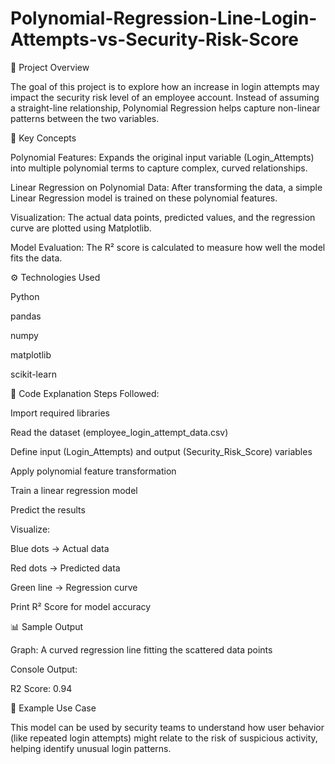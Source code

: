 # Polynomial-Regression-Line-Login-Attempts-vs-Security-Risk-Score

📘 Project Overview

The goal of this project is to explore how an increase in login attempts may impact the security risk level of an employee account.
Instead of assuming a straight-line relationship, Polynomial Regression helps capture non-linear patterns between the two variables.

🧠 Key Concepts

Polynomial Features:
Expands the original input variable (Login_Attempts) into multiple polynomial terms to capture complex, curved relationships.

Linear Regression on Polynomial Data:
After transforming the data, a simple Linear Regression model is trained on these polynomial features.

Visualization:
The actual data points, predicted values, and the regression curve are plotted using Matplotlib.

Model Evaluation:
The R² score is calculated to measure how well the model fits the data.

⚙️ Technologies Used

Python

pandas

numpy

matplotlib

scikit-learn

🧩 Code Explanation
Steps Followed:

Import required libraries

Read the dataset (employee_login_attempt_data.csv)

Define input (Login_Attempts) and output (Security_Risk_Score) variables

Apply polynomial feature transformation

Train a linear regression model

Predict the results

Visualize:

Blue dots → Actual data

Red dots → Predicted data

Green line → Regression curve

Print R² Score for model accuracy

📊 Sample Output

Graph: A curved regression line fitting the scattered data points

Console Output:

R2 Score: 0.94

🧾 Example Use Case

This model can be used by security teams to understand how user behavior (like repeated login attempts) might relate to the risk of suspicious activity, helping identify unusual login patterns.

